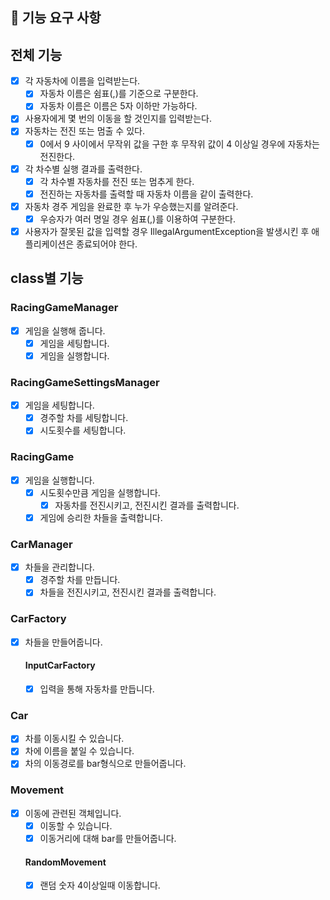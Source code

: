 ## 🚀 기능 요구 사항

## 전체 기능

- [x] 각 자동차에 이름을 입력받는다.
  - [x] 자동차 이름은 쉼표(,)를 기준으로 구분한다.
  - [x] 자동차 이름은 이름은 5자 이하만 가능하다.
- [x] 사용자에게 몇 번의 이동을 할 것인지를 입력받는다.
- [x] 자동차는 전진 또는 멈출 수 있다.
  - [x] 0에서 9 사이에서 무작위 값을 구한 후 무작위 값이 4 이상일 경우에 자동차는 전진한다.
- [x] 각 차수별 실행 결과를 출력한다.
  - [x] 각 차수별 자동차를 전진 또는 멈추게 한다. 
  - [x] 전진하는 자동차를 출력할 때 자동차 이름을 같이 출력한다.
- [x] 자동차 경주 게임을 완료한 후 누가 우승했는지를 알려준다.
  - [x] 우승자가 여러 명일 경우 쉼표(,)를 이용하여 구분한다.
- [x] 사용자가 잘못된 값을 입력할 경우 IllegalArgumentException을 발생시킨 후 애플리케이션은 종료되어야 한다.

## class별 기능

### RacingGameManager
- [x] 게임을 실행해 줍니다.
  - [x] 게임을 세팅합니다.
  - [x] 게임을 실행합니다.

### RacingGameSettingsManager
- [x] 게임을 세팅합니다.
  - [x] 경주할 차를 세팅합니다.
  - [x] 시도횟수를 세팅합니다.

### RacingGame
- [x] 게임을 실행합니다.
  - [x] 시도횟수만큼 게임을 실행합니다.
    - [x] 자동차를 전진시키고, 전진시킨 결과를 출력합니다.
  - [x] 게임에 승리한 차들을 출력합니다.

### CarManager
- [x] 차들을 관리합니다.
  - [x] 경주할 차를 만듭니다.
  - [x] 차들을 전진시키고, 전진시킨 결과를 출력합니다.

### CarFactory
- [x] 차들을 만들어줍니다.
  #### InputCarFactory
  - [x] 입력을 통해 자동차를 만듭니다.

### Car
- [x] 차를 이동시킬 수 있습니다.
- [x] 차에 이름을 붙일 수 있습니다.
- [x] 차의 이동경로를 bar형식으로 만들어줍니다.

### Movement
- [x] 이동에 관련된 객체입니다.
  - [x] 이동할 수 있습니다.
  - [x] 이동거리에 대해 bar를 만들어줍니다.

  #### RandomMovement
  - [x] 랜덤 숫자 4이상일때 이동합니다.

